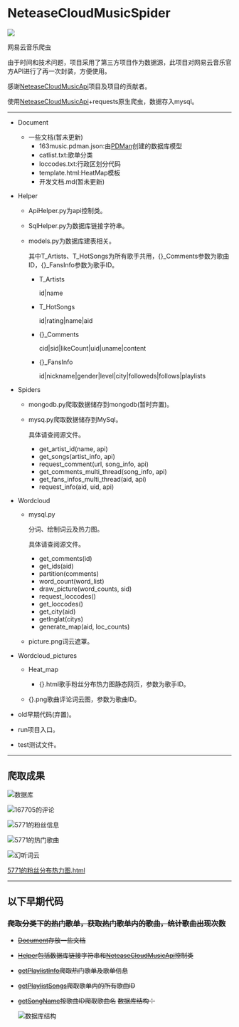 # NeteaseCloudMusicSpider

![](https://cdn.rawgit.com/LunaGao/BlessYourCodeTag/master/tags/god.svg)

网易云音乐爬虫

由于时间和技术问题，项目采用了第三方项目作为数据源，此项目对网易云音乐官方API进行了再一次封装，方便使用。

感谢[NeteaseCloudMusicApi](https://github.com/Binaryify/NeteaseCloudMusicApi)项目及项目的贡献者。

使用[NeteaseCloudMusicApi](https://github.com/Binaryify/NeteaseCloudMusicApi)+requests原生爬虫，数据存入mysql。

---

* Document

  * 一些文档(暂未更新)
    * 163music.pdman.json:由[PDMan](https://gitee.com/robergroup/pdman)创建的数据库模型
    * catlist.txt:歌单分类
    * loccodes.txt:行政区划分代码
    * template.html:HeatMap模板
    * 开发文档.md(暂未更新)


* Helper
	* ApiHelper.py为api控制类。

	* SqlHelper.py为数据库链接字符串。

	* models.py为数据库建表相关。

	  其中T_Artists、T_HotSongs为所有歌手共用，{}_Comments参数为歌曲ID，{}_FansInfo参数为歌手ID。
	
	  * T_Artists
	
	    id|name
	
	  * T_HotSongs
	
	    id|rating|name|aid
	  
	  * {}_Comments
	  
	    cid|sid|likeCount|uid|uname|content
	  
	  
	  * {}_FansInfo
	  
	    id|nickname|gender|level|city|followeds|follows|playlists
	  
	
* Spiders

  * mongodb.py爬取数据储存到mongodb(暂时弃置)。

  * mysq.py爬取数据储存到MySql。

    具体请查阅源文件。

    * get_artist_id(name, api)
    * get_songs(artist_info, api)
    * request_comment(url, song_info, api)
    * get_comments_multi_thread(song_info, api)
    * get_fans_infos_multi_thread(aid, api)
    * request_info(aid, uid, api)

* Wordcloud
  
  * mysql.py
  
    分词、绘制词云及热力图。
  
    具体请查阅源文件。
  
    * get_comments(id)
    * get_ids(aid)
    * partition(comments)
    * word_count(word_list)
    * draw_picture(word_counts, sid)
    * request_loccodes()
    * get_loccodes()
    * get_city(aid)
    * getlnglat(citys)
    * generate_map(aid, loc_counts)

  * picture.png词云遮罩。

* Wordcloud_pictures

    * Heat_map

      * {}.html歌手粉丝分布热力图静态网页，参数为歌手ID。
    * {}.png歌曲评论词云图，参数为歌曲ID。

* old早期代码(弃置)。


* run项目入口。

* test测试文件。

---

## 爬取成果

![数据库](<https://raw.githubusercontent.com/1368129224/NeteaseCloudMusicSpider/master/Pictures/163music_new.jpg>)

![167705的评论](https://raw.githubusercontent.com/1368129224/NeteaseCloudMusicSpider/master/Pictures/167705_Comments.jpg)

![5771的粉丝信息](https://raw.githubusercontent.com/1368129224/NeteaseCloudMusicSpider/master/Pictures/5771_FansInfo.jpg)

![5771的热门歌曲](https://raw.githubusercontent.com/1368129224/NeteaseCloudMusicSpider/master/Pictures/T_HotSongs.jpg)

![幻听词云](https://raw.githubusercontent.com/1368129224/NeteaseCloudMusicSpider/master/Wordcloud_pictures/167655.png)

[5771的粉丝分布热力图.html](https://github.com/1368129224/NeteaseCloudMusicSpider/blob/master/Wordcloud_pictures/Heat_map/5771.html)

---

## 以下早期代码

### ~~爬取分类下的热门歌单，获取热门歌单内的歌曲，统计歌曲出现次数~~

* ~~[Document](https://github.com/1368129224/NeteaseCloudMusicSpider/tree/master/Document)存放一些文档~~

* ~~[Helper](https://github.com/1368129224/NeteaseCloudMusicSpider/tree/master/Helper)包括数据库链接字符串和[NeteaseCloudMusicApi](https://github.com/Binaryify/NeteaseCloudMusicApi)控制类~~

* ~~[getPlaylistInfo](https://github.com/1368129224/NeteaseCloudMusicSpider/tree/master/getPlaylistInfo)爬取热门歌单及歌单信息~~

* ~~[getPlaylistSongs](https://github.com/1368129224/NeteaseCloudMusicSpider/tree/master/getPlaylistSongs)爬取歌单内的所有歌曲ID~~

* ~~[getSongName](https://github.com/1368129224/NeteaseCloudMusicSpider/tree/master/getSongName)按歌曲ID爬取歌曲名~~
  ~~数据库结构：~~

  ![数据库结构](<https://raw.githubusercontent.com/1368129224/NeteaseCloudMusicSpider/master/Pictures/20190414103943.jpg>)



